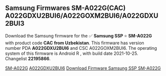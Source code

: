 <h2>Samsung Firmwares SM-A022G(CAC) A022GDXU2BUI6/A022GOXM2BUI6/A022GDXU2BUI3</h2>
Download the Samsung firmware for the ✅ <strong>Samsung SSP </strong> ⭐ <strong>SM-A022G</strong> with product code <strong>CAC</strong> <strong> from Uzbekistan</strong>. This firmware has version number PDA <strong>A022GDXU2BUI6</strong> and CSC A022GOXM2BUI6. The operating system of this firmware is Android R , with build date 2021-10-25. Changelist <strong>22195866</strong>.


[SM-A022G](https://samfirm.shop/samsung/model/SM-A022G)
[A022GDXU2BUI6](https://samfirm.shop/samsung/pda/A022GDXU2BUI6)
[Download Firmware Samsung SSP SM-A022G](https://samfirm.shop/samsung/firmware/468210)
